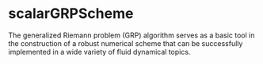# scalarGRPScheme
The generalized Riemann  problem (GRP) algorithm serves as a basic tool in the construction  of a robust numerical scheme that can be successfully implemented in a wide variety of fluid dynamical topics.
